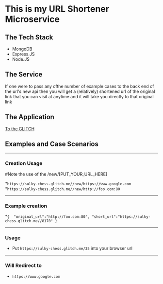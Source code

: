 This is my URL Shortener Microservice
=========================

## The Tech Stack
* MongoDB
* Express.JS
* Node.JS

## The Service

If one were to pass any ofthe number of example cases to the back end of the url's new api then you will get a (relatively) shortened url of the original link that you can visit at anytime and it will take you directly to that original link

## The Application

[To the GLITCH](https://sulky-chess.glitch.me/)


## Examples and Case Scenarios

----

### Creation Usage

#Note the use of the /new/[PUT_YOUR_URL_HERE]

*`https://sulky-chess.glitch.me//new/https://www.google.com`
*`https://sulky-chess.glitch.me//new/http://foo.com:80`

----

### Example creation

*`{ 
"original_url":"http://foo.com:80",
"short_url":"https://sulky-chess.glitch.me//8170"
 }`

-----

### Usage
* Put `https://sulky-chess.glitch.me/35` into your browser url

----

### Will Redirect to
* `https://www.google.com`
